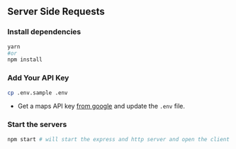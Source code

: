 ## Server Side Requests

### Install dependencies

```sh
yarn
#or
npm install
```

### Add Your API Key

```sh
cp .env.sample .env
```

* Get a maps API key [from google](https://developers.google.com/places/web-service/) and update the `.env` file.


### Start the servers

```sh
npm start # will start the express and http server and open the client
```
